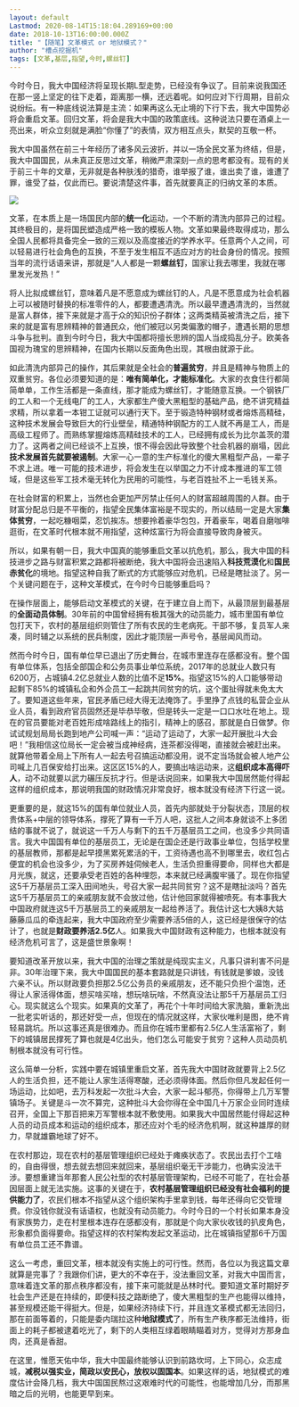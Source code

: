 ```yaml
---
layout: default
Lastmod: 2020-08-14T15:18:04.289169+00:00
date: 2018-10-13T16:00:00.000Z
title: "【随笔】文革模式 or 地狱模式？"
author: "槽点挖掘机"
tags: [文革,基层,指望,今时,螺丝钉]
---
```


今时今日，我大中国经济将呈现长期L型走势，已经没有争议了。目前来说我国还在那一竖上坚定的往下走着，距离那一横，还远着呢。如何应对下行周期，目前众说纷纭。有一种底线说法算是主流：如果再这么无止境的下行下去，我大中国势必将会重启文革。回归文革，将会是我大中国的政策底线。这种说法只要在酒桌上一亮出来，听众立刻就是满脸“你懂了”的表情，双方相互点头，默契的互敬一杯。

我大中国虽然在前三十年经历了诸多风云波折，并以一场全民文革为终结，但是，我大中国国民，从未真正反思过文革，稍微严肃深刻一点的思考都没有。现有的关于前三十年的文章，无非就是各种肤浅的猎奇，谁举报了谁，谁出卖了谁，谁遭了罪，谁受了益，仅此而已。要说清楚这件事，首先就要真正的归纳文革的本质。

![](https://images.weserv.nl/?url=https%3A//mmbiz.qpic.cn/mmbiz_jpg/ny7V6qcccdu68RUGsnbFHYq9QB0D9UdKU2ZYprTPR4MTNAOmUiajHrP7NBAKHWs0hpb1icG8hicPibn2BiaqnS17wicg/640%3Fwx_fmt%3Djpeg)

文革，在本质上是一场国民内部的**统一化**运动，一个不断的清洗内部异己的过程。其终极目的，是将国民塑造成严格一致的模板人物。文革如果最终取得成功，那么全国人民都将具备完全一致的三观以及高度接近的学养水平。任意两个人之间，可以轻易进行社会角色的互换，不至于发生相互不适应对方的社会身份的情况。按照当年的流行话语来讲，那就是“人人都是一颗**螺丝钉**，国家让我去哪里，我就在哪里发光发热！”

将人比拟成螺丝钉，意味着凡是不愿意成为螺丝钉的人，凡是不愿意成为社会机器上可以被随时替换的标准零件的人，都要遭遇清洗。所以最早遭遇清洗的，当然就是富人群体，接下来就是才高于众的知识份子群体；这两类精英被清洗之后，接下来的就是富有思辨精神的普通民众，他们被冠以另类偏激的帽子，遭遇长期的思想斗争与批判。直到今时今日，我大中国都将擅长思辨的国人当成捣乱分子。欧美各国视为瑰宝的思辨精神，在国内长期以反面角色出现，其根由就源于此。

如此清洗内部异己的操作，其后果就是全社会的**普遍贫穷**，并且是精神与物质上的双重贫穷。各位必须要知道的是：**唯有简单化，才能标准化**。大家的衣食住行都简简单单，工作生活都是一条直线，那才能成为螺丝钉，才能随意互换。一个钢铁厂的工人和一个无线电厂的工人，大家都生产傻大黑粗型的基础产品，绝不讲究精益求精，所以拿着一本钳工证就可以通行天下。至于锻造特种钢材或者熔炼高精硅，这种技术发展会导致巨大的行业壁垒，精通特种钢配方的工人就不再是工人，而是高级工程师了。而熟练掌握熔炼高精硅技术的工人，已经拥有成长为比尔盖茨的潜力了。这两者之间已经谈不上互换，恨不得会因此导致整个社会机器的崩塌，因此**技术发展首先就要被遏制**。大家一心一意的生产标准化的傻大黑粗型产品，一辈子不求上进。唯一可能的技术进步，将会发生在以举国之力不计成本推进的军工领域，但是这些军工技术毫无转化为民用的可能性，与老百姓扯不上一毛钱关系。

在社会财富的积累上，当然也会更加严厉禁止任何人的财富超越周围的人群。由于财富分配总归是不平衡的，指望全民集体富裕是不现实的，所以结局一定是大家**集体贫穷**，一起吃糠咽菜，忍饥挨冻。想要拎着豪华包包，开着豪车，喝着自磨咖啡逛街，在文革时代根本就不用指望，这种炫富行为将会直接导致肉身被灭。

所以，如果有朝一日，我大中国真的能够重启文革以抗危机，那么，我大中国的科技进步之路与财富积累之路都将被断绝，我大中国将会迅速陷入**科技荒漠化**和**国民赤贫化**的境地。指望这种自我了断式的方式能够应对危机，已经是瞎扯淡了。另一个关键问题在于，这种文革模式，在今时今日能够重启吗？

在操作层面上，能够启动文革模式的关键，在于建立自上而下，从最顶层到最基层的**全面动员体制**。30年前的中国曾经拥有极其强大的动员能力，城市里国有单位包打天下，农村的基层组织则管住了所有农民的生老病死。干部不够，复员军人来凑，同时辅之以系统的民兵制度，因此才能顶层一声号令，基层闻风而动。

然而今时今日，国有单位早已退出了历史舞台，在城市里连存在感都没有。整个国有单位体系，包括全部国企和公务员事业单位系统，2017年的总就业人数只有6200万，占城镇4.2亿总就业人数的比值不足**15%**。指望这15%的人口能够带动起剩下85%的城镇私企和外企员工一起跳共同贫穷的坑，这个蛋扯得就未免太大了。要知道这些年来，官民矛盾已经大得无法掩饰了。手里挣了点钱的私营企业从业人员，看到政府官员固然还是毕恭毕敬，但是转头一定是一口口水吐在地上。现在的官员要能对老百姓形成啥路线上的指引，精神上的感召，那就是白日做梦。你试试规划局局长跑到地产公司喊一声：“运动了运动了，大家一起开展批斗大会吧！”我相信这位局长一定会被当成神经病，连茶都没得喝，直接就会被赶出来。就算他带着全局上下所有人一起去号召搞运动都没用，说不定当场就会被人地产公司喊上几百保安给打出来。这区区15%的人，要搞出啥运动来，这**组织成本高得吓人**，动不动就要以武力碾压反抗才行。但是话说回来，如果我大中国居然能付得起这样的组织成本，那说明我国的财政情况非常良好，根本就没有经济下行这一说。

更重要的是，就这15%的国有单位就业人员，首先内部就处于分裂状态，顶层的权贵体系+中层的领导体系，撑死了算有一千万人吧，这批人之间本身就谈不上多团结的事就不说了，就说这一千万人与剩下的五千万基层员工之间，也没多少共同语言。我大中国国有单位的基层员工，无论是在国企还是行政事业单位，包括学校里的基层教师，那都是起早摸黑累死累活的干，工资待遇也高不到哪里去，收红包占便宜的机会也没多少，为了买房养娃伺候老人，生活负担重得要命，同样也大都是月光族，就这，还要承受老百姓的各种埋怨，本来就已经满腹牢骚了。现在你指望这5千万基层员工深入田间地头，号召大家一起共同贫穷？这不是瞎扯淡吗？首先这5千万基层员工的亲戚朋友就不会放过他，估计他回家就得被喷死。有本事我大中国政府就连这5千万基层员工的亲戚朋友一起给养活了。我估计这七大姨8大姑藤藤瓜瓜的牵连起来，我大中国政府至少需要养活5倍的人，这已经是很保守的估计了，也就是**财政要养活2.5亿**人。如果我大中国财政有这种能力，也根本就没有经济危机可言了，这是盛世景象啊！

要知道改革开放以来，我大中国的治理之策就是纯现实主义，凡事只讲利害不问是非。30年治理下来，我大中国国民的基本套路就是只讲钱，有钱就是爹娘，没钱六亲不认。所以财政要负担那2.5亿公务员的亲戚朋友，还不能只负担个温饱，还得让人家活得体面，想买啥买啥，想玩啥玩啥，不然真没法让那5千万基层员工归心。现实就这么个现实。如果真的文革了，再花个十年时间给大家洗脑，重新洗出一批老实听话的，那还好受一点，但现在的情况就这样，大家伙唯利是图，绝不肯轻易跳坑。所以这事还真是很难办。而且你在城市里都有2.5亿人生活富裕了，剩下的城镇居民撑死了算也就是4亿出头，他们怎么可能安于贫穷？这种人员动员机制根本就没有可行性。

这么简单一分析，实践中要在城镇里重启文革，首先我大中国财政就要背上2.5亿人的生活负担，还不能让人家生活得寒酸，还必须得体面。然后你但凡发起任何一场运动，比如吧，去万科发起一次批斗大会，大家一起斗郁亮，你得带上几万军警镇场子。关键是斗一次不算完，这种批斗大会你得在全中国几十万家企业同时连续召开，全国上下那百把来万军警根本就不敷使用。如果我大中国居然能付得起这种人员的动员成本和运动的组织成本，那还应对个毛的经济危机啊，就这种雄厚的财力，早就雄霸地球了好不。

在农村那边，现在农村的基层管理组织已经处于瘫痪状态了。农民出去打个工啥的，自由得很，想去就去想回来就回来，基层组织毫无干涉能力，也确实没法干涉。要想重建当年那套人民公社型的农村基层管理架构，已经不可能了，在社会基因层面上就无法实施。这事的关键在于，**农村基层管理组织已经没有社会福利的提供能力了**，农民们根本不指望从这个组织架构手里拿到钱，每年还得向它交管理费。你没钱你就没有话语权，也就没有动员能力。今时今日的一个村长如果本身没有家族势力，走在村里根本连存在感都没有，那就是个向大家伙收钱的扒皮角色，形象都负面得要命。指望这样的农村架构发起文革运动，比在城镇指望那6千万国有单位员工还不靠谱。

这么一考虑，重回文革，根本就没有实施上的可行性。然而，各位以为我这篇文章就算是完事了？我跟你们讲，更大的不幸在于，没法重回文革，对我大中国而言，意味着连文革的那点秩序都没有，接下来可能就是丛林时代。要知道文革时期好歹社会生产还是在持续的，即便科技之路断绝了，傻大黑粗型的生产也能得以维持，甚至规模还能干得挺大。但是，如果经济持续下行，并且连文革模式都无法回归，那在前面等着的，只能是委内瑞拉这种**地狱模式**了，所有生产秩序都无法维持，街面上的耗子都被逮着吃光了，剩下的人类相互绿着眼睛瞄着对方，觉得对方那身血肉，还真是香甜。  

在这里，惟愿天佑中华，我大中国最终能够认识到前路坎坷，上下同心，众志成城，**减税以强实业，简政以安民心，放权以固国本**。如果这样的话，地狱模式的难度估计会降几档，我大中国国民熬过这艰难时代的可能性，也能增加几分，而那黑暗之后的光明，也能更早到来。
